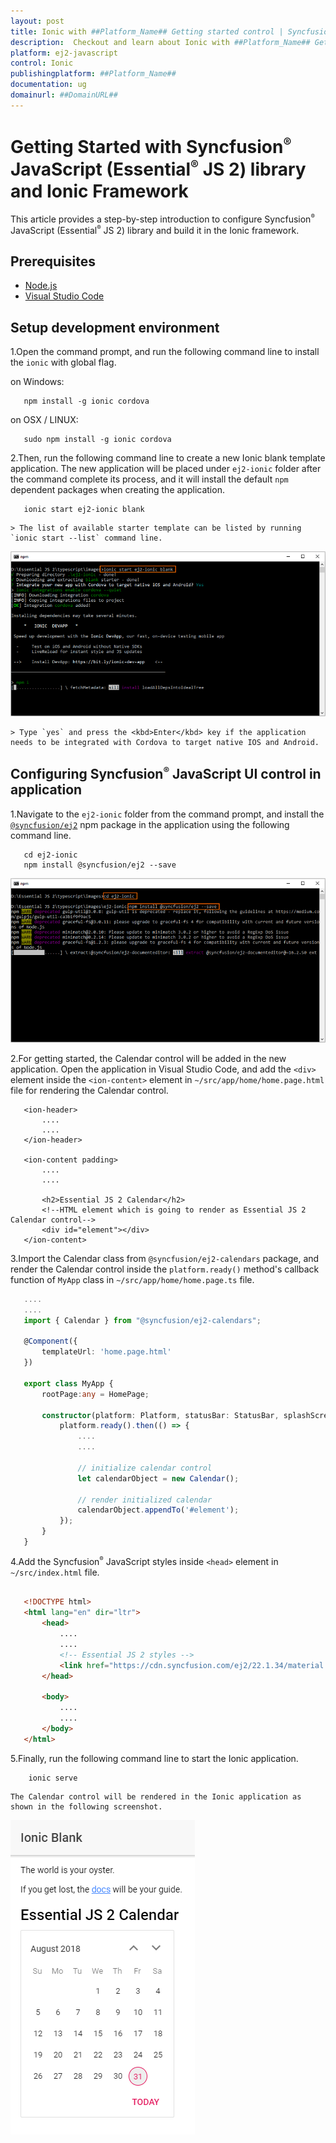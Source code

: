 ```yaml
---
layout: post
title: Ionic with ##Platform_Name## Getting started control | Syncfusion
description:  Checkout and learn about Ionic with ##Platform_Name## Getting started control of Syncfusion Essential JS 2 and more details.
platform: ej2-javascript
control: Ionic 
publishingplatform: ##Platform_Name##
documentation: ug
domainurl: ##DomainURL##
---
```


# Getting Started with Syncfusion<sup style="font-size:70%">&reg;</sup> JavaScript (Essential<sup style="font-size:70%">&reg;</sup> JS 2) library and Ionic Framework

This article provides a step-by-step introduction to configure Syncfusion<sup style="font-size:70%">&reg;</sup> JavaScript (Essential<sup style="font-size:70%">&reg;</sup> JS 2) library and build it in the Ionic framework.

## Prerequisites

* [Node.js](https://nodejs.org/en/)
* [Visual Studio Code](https://code.visualstudio.com/)

## Setup development environment

1.Open the command prompt, and run the following command line to install the `ionic` with global flag.

on Windows:

 ```
    npm install -g ionic cordova
 ```

on OSX / LINUX:

 ```
    sudo npm install -g ionic cordova
 ```

2.Then, run the following command line to create a new Ionic blank template application. The new application will be placed under `ej2-ionic` folder after the command complete its process, and it will install the default `npm` dependent packages when creating the application.

 ```
    ionic start ej2-ionic blank
 ```

    > The list of available starter template can be listed by running `ionic start --list` command line.

![ej2 ionic new app](images/ionic-create-app.png)

    > Type `yes` and press the <kbd>Enter</kbd> key if the application needs to be integrated with Cordova to target native IOS and Android.

## Configuring Syncfusion<sup style="font-size:70%">&reg;</sup> JavaScript UI control in application

1.Navigate to the `ej2-ionic` folder from the command prompt, and install the [`@syncfusion/ej2`](https://www.npmjs.com/package/@syncfusion/ej2) npm package in the application using the following command line.

 ```
    cd ej2-ionic
    npm install @syncfusion/ej2 --save
 ```

 ![ionic ej2 install](images/ionic-ej2-install.png)

2.For getting started, the Calendar control will be added in the new application. Open the application in Visual Studio Code, and add the `<div>` element inside the `<ion-content>` element in `~/src/app/home/home.page.html` file for rendering the Calendar control.

 ```
    <ion-header>
        ....
        ....
    </ion-header>

    <ion-content padding>
        ....
        ....

        <h2>Essential JS 2 Calendar</h2>
        <!--HTML element which is going to render as Essential JS 2 Calendar control-->
        <div id="element"></div>
    </ion-content>
 ```

3.Import the Calendar class from `@syncfusion/ej2-calendars` package, and render the Calendar control inside the `platform.ready()` method's callback function of `MyApp` class in `~/src/app/home/home.page.ts` file.

 ```ts
    ....
    ....
    import { Calendar } from "@syncfusion/ej2-calendars";

    @Component({
        templateUrl: 'home.page.html'
    })

    export class MyApp {
        rootPage:any = HomePage;

        constructor(platform: Platform, statusBar: StatusBar, splashScreen: SplashScreen) {
            platform.ready().then(() => {
                ....
                ....

                // initialize calendar control
                let calendarObject = new Calendar();

                // render initialized calendar
                calendarObject.appendTo('#element');
            });
        }
    }
```

4.Add the Syncfusion<sup style="font-size:70%">&reg;</sup> JavaScript styles inside `<head>` element in `~/src/index.html` file.

 ```html

    <!DOCTYPE html>
    <html lang="en" dir="ltr">
        <head>
            ....
            ....
            <!-- Essential JS 2 styles -->
            <link href="https://cdn.syncfusion.com/ej2/22.1.34/material.css" rel="stylesheet">
        </head>

        <body>
            ....
            ....
        </body>
    </html>
```

5.Finally, run the following command line to start the Ionic application.

```
    ionic serve
```

    The Calendar control will be rendered in the Ionic application as shown in the following screenshot.

![ionic ej2 calendar](images/ionic-calendar.png)